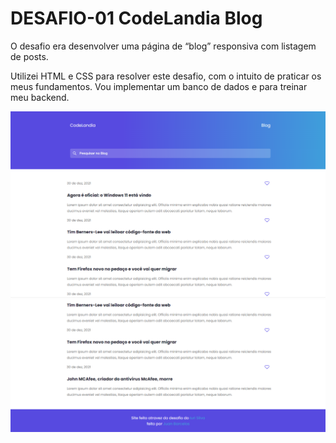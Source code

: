 # DESAFIO-01 CodeLandia Blog

O desafio era desenvolver uma página de “blog” responsiva com listagem de posts.

Utilizei HTML e CSS para resolver este desafio, com o intuito de praticar os meus fundamentos. Vou implementar um banco de dados e para treinar meu backend.

![Codelandia](https://github.com/JuanBarcelos/Desafio-Iuri-Silva/blob/main/Desafio%2001/img/CodeLandia.png?raw=true)
![Codelandia0](https://github.com/JuanBarcelos/Desafio-Iuri-Silva/blob/main/Desafio%2001/img/CodeLandia0.png?raw=true)
